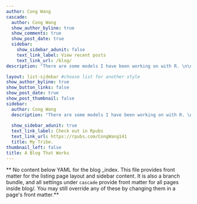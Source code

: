 ```yaml
---
author: Cong Wang
cascade:
  author: Cong Wang
  show_author_byline: true
  show_comments: true
  show_post_date: true
  sidebar:
    show_sidebar_adunit: false
    text_link_label: View recent posts
    text_link_url: /blog/
description: "There are some models I have been working on with R. \n\nCheck Also some thoughts from my daily life. \n"

layout: list-sidebar #choose list for another style
show_author_byline: true
show_button_links: false
show_post_date: true
show_post_thumbnail: false
sidebar:
  author: Cong Wang
  description: "There are some models I have been working on with R. \n\nCheck Also some thoughts from my daily life. \n"
  
  show_sidebar_adunit: true
  text_link_label: Check out in Rpubs
  text_link_url: https://rpubs.com/CongWang141
  title: My Tribe.
thumbnail_left: false
title: A Blog That Works
---
```


** No content below YAML for the blog _index. This file provides front matter for the listing page layout and sidebar content. It is also a branch bundle, and all settings under `cascade` provide front matter for all pages inside blog/. You may still override any of these by changing them in a page's front matter.**
